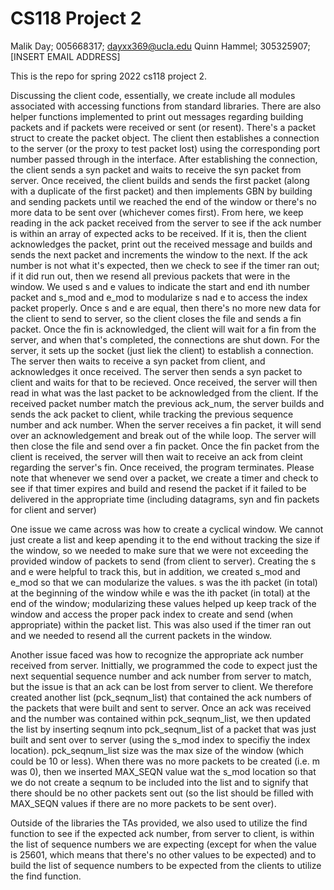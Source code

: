 # CS118 Project 2

Malik Day; 005668317; dayxx369@ucla.edu
Quinn Hammel; 305325907; [INSERT EMAIL ADDRESS]

This is the repo for spring 2022 cs118 project 2.

Discussing the client code, essentially, we create include all modules associated with accessing functions from standard libraries. There are also helper functions implemented to print out messages regarding building packets and if packets were received or sent (or resent). There's a packet struct to create the packet object. The client then establishes a connection to the server (or the proxy to test packet lost) using the corresponding port number passed through in the interface. After establishing the connection, the client sends a syn packet and waits to receive the syn packet from server. Once received, the client builds and sends the first packet (along with a duplicate of the first packet) and then implements GBN by building and sending packets until we reached the end of the window or there's no more data to be sent over (whichever comes first). From here, we keep reading in the ack packet received from the server to see if the ack number is within an array of expected acks to be received. If it is, then the client acknowledges the packet, print out the received message and builds and sends the next packet and increments the window to the next. If the ack number is not what it's expected, then we check to see if the timer ran out; if it did run out, then we resend all previous packets that were in the window. We used s and e values to indicate the start and end ith number packet and s_mod and e_mod to modularize s nad e to access the index packet properly. Once s and e are equal, then there's no more new data for the client to send to server, so the client closes the file and sends a fin packet. Once the fin is acknowledged, the client will wait for a fin from the server, and when that's completed, the connections are shut down.  For the server, it sets up the socket (just liek the client) to establish a connection. The server then waits to receive a syn packet from client, and acknowledges it once received. The server then sends a syn packet to client and waits for that to be recieved. Once received, the server will then read in what was the last packet to be acknowledged from the client. If the received packet number match the previous ack_num, the server builds and sends the ack packet to client, while tracking the previous sequence number and ack number. When the server receives a fin packet, it will send over an acknowledgement and break out of the while loop. The server will then close the file and send over a fin packet. Once the fin packet from the client is received, the server will then wait to receive an ack from cleint regarding the server's fin. Once received, the program terminates. Please note that whenever we send over a packet, we create a timer and check to see if that timer expires and build and resend the packet if it failed to be delivered in the appropriate time (including datagrams, syn and fin packets for client and server)

One issue we came across was how to create a cyclical window. We cannot just create a list and keep apending it to the end without tracking the size if the window, so we needed to make sure that we were not exceeding the provided window of packets to send (from client to server). Creating the s and e were helpful to track this, but in addition, we created s_mod and e_mod so that we can modularize the values. s was the ith packet (in total) at the beginning of the window while e was the ith packet (in total) at the end of the window; modularizing these values helped up keep track of the window and access the proper pack index to create and send (when appropriate) within the packet list. This was also used if the timer ran out and we needed to resend all the current packets in the window.

Another issue faced was how to recognize the appropriate ack number received from server. Inittially, we programmed the code to expect just the next sequential sequence number and ack number from server to match, but the issue is that an ack can be lost from server to client. We therefore created another list (pck_seqnum_list) that contained the ack numbers of the packets that were built and sent to server. Once an ack was received and the number was contained within pck_seqnum_list, we then updated the list by inserting seqnum into pck_seqnum_list of a packet that was just built and sent over to server (using the s_mod index to specifiy the index location). pck_seqnum_list size was the max size of the window (which could be 10 or less). When there was no more packets to be created (i.e. m was 0), then we inserted MAX_SEQN value wat the s_mod location so that we do not create a seqnum to be included into the list and to signify that there should be no other packets sent out (so the list should be filled with MAX_SEQN values if there are no more packets to be sent over). 

Outside of the libraries the TAs provided, we also used <algorithm> to utilize the find function to see if the expected ack number, from server to client, is within the list of sequence numbers we are expecting (except for when the value is 25601, which means that there's no other values to be expected) and <array> to build the list of sequence numbers to be expected from the clients to utilize the find function.
